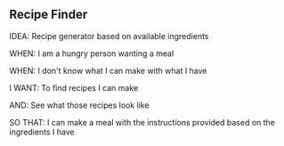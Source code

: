 ## Recipe Finder

IDEA: Recipe generator based on available ingredients



WHEN: I am a hungry person wanting a meal

WHEN: I don't know what I can make with what I have



I WANT: To find recipes I can make

AND: See what those recipes look like



SO THAT: I can make a meal with the instructions provided based on the ingredients I have
